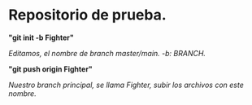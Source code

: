 # Repositorio de prueba.

**"git init -b Fighter"**

*Editamos, el nombre de branch master/main.*
*-b: BRANCH.*

**"git push origin Fighter"**

*Nuestro branch principal, se llama Fighter, subir los archivos con este nombre.*
